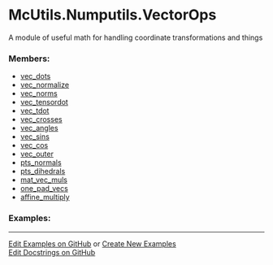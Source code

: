 # <a id="McUtils.Numputils.VectorOps">McUtils.Numputils.VectorOps</a>
    
A module of useful math for handling coordinate transformations and things

### Members:

  - [vec_dots](VectorOps/vec_dots.md)
  - [vec_normalize](VectorOps/vec_normalize.md)
  - [vec_norms](VectorOps/vec_norms.md)
  - [vec_tensordot](VectorOps/vec_tensordot.md)
  - [vec_tdot](VectorOps/vec_tdot.md)
  - [vec_crosses](VectorOps/vec_crosses.md)
  - [vec_angles](VectorOps/vec_angles.md)
  - [vec_sins](VectorOps/vec_sins.md)
  - [vec_cos](VectorOps/vec_cos.md)
  - [vec_outer](VectorOps/vec_outer.md)
  - [pts_normals](VectorOps/pts_normals.md)
  - [pts_dihedrals](VectorOps/pts_dihedrals.md)
  - [mat_vec_muls](VectorOps/mat_vec_muls.md)
  - [one_pad_vecs](VectorOps/one_pad_vecs.md)
  - [affine_multiply](VectorOps/affine_multiply.md)

### Examples:



___

[Edit Examples on GitHub](https://github.com/McCoyGroup/References/edit/gh-pages/Documentation/examples/McUtils/Numputils/VectorOps.md) or 
[Create New Examples](https://github.com/McCoyGroup/References/new/gh-pages/?filename=Documentation/examples/McUtils/Numputils/VectorOps.md) <br/>
[Edit Docstrings on GitHub](https://github.com/McCoyGroup/McUtils/edit/master/Numputils/VectorOps/__init__.py?message=Update%20Docs)